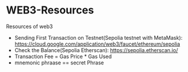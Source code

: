 # WEB3-Resources
Resources of web3

- Sending First Transaction on Testnet(Sepolia testnet with MetaMask): https://cloud.google.com/application/web3/faucet/ethereum/sepolia
- Check the Balance(Sepolia Etherscan): https://sepolia.etherscan.io/
- Transaction Fee = Gas Price * Gas Used
- mnemonic phraase == secret Phrase
